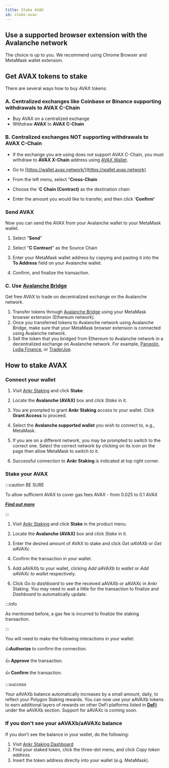 ```yaml
---
title: Stake AVAX
id: stake-avax
---
```


## Use a supported browser extension with the Avalanche network

The choice is up to you. We recommend using Chrome Browser and MetaMask wallet extension.

## Get AVAX tokens to stake

There are several ways how to buy AVAX tokens:

### A. Centralized exchanges like Coinbase or Binance supporting withdrawals to AVAX C-Chain

* Buy AVAX on a centralized exchange
* Withdraw **AVAX** to **AVAX C-Chain**

### B. Centralized exchanges NOT supporting withdrawals to AVAX C-Chain

* If the exchange you are using does not support AVAX C-Chain, you must withdraw to **AVAX X-Chain** address using [AVAX Wallet](https://wallet.avax.network).

* Go to [https://wallet.avax.network/](https://wallet.avax.network)

* From the left menu, select "**Cross-Chain**

* Choose the '**C Chain (Contract)** as the destination chain

* Enter the amount you would like to transfer, and then click '**Confirm'**

### Send AVAX

Now you can send the AVAX from your Avalanche wallet to your MetaMask wallet.

1. Select "**Send**"

2. Select "**C Contract**" as the Source Chain

3. Enter your MetaMask wallet address by copying and pasting it into the **To Address** field on your Avalanche wallet.

4. Confirm, and finalize the transaction.

### C. Use [**Avalanche Bridge**](https://bridge.avax.network/login) 

Get free AVAX to trade on decentralized exchange on the Avalanche network.

1. Transfer tokens through [Avalanche Bridge](https://bridge.avax.network/login) using your MetaMask browser extension (Ethereum network).
2. Once you transferred tokens to Avalanche network using Avalanche Bridge, make sure that your MetaMask browser extension is connected using Avalanche network.
3. Sell the token that you bridged from Ethereum to Avalanche network in a decentralized exchange on Avalanche network. For example, [Pangolin](https://pangolin.exchange), [Lydia Finance](https://www.lydia.finance), or [TraderJoe](https://www.traderjoexyz.com/).

## How to stake AVAX

### Connect your wallet

1. Visit [Ankr Staking](https://www.ankr.com/staking/) and click **Stake**.

2. Locate the **Avalanche (AVAX)** box and click *Stake* in it.

3. You are prompted to grant **Ankr Staking** access to your wallet. Click **Grant Access** to proceed.

4. Select the **Avalanche supported wallet** you wish to connect to, e.g., MetaMask.

5. If you are on a different network, you may be prompted to switch to the correct one. Select the correct network by clicking on its icon on the page then allow MetaMask to switch to it.

6. Successful connection to **Ankr Staking** is indicated at top right corner.

### Stake your AVAX

:::caution BE SURE

To allow sufficient AVAX to cover gas fees AVAX - from 0.025 to 0.1 AVAX 

[_**Find out more**_](https://docs.avax.network/learn/platform-overview/transaction-fees)

:::
1. Visit [Ankr Staking](https://www.ankr.com/staking/) and click **Stake** in the product menu. 

2. Locate the **Avalanche (AVAX)** box and click *Stake* in it.

3. Enter the desired amount of AVAX to stake and click *Get aAVAXb* or *Get aAVAXc*.

4. Confirm the transaction in your wallet.

5. Add aAVAXb to your wallet, clicking *Add aAVAXb to wallet* or *Add aAVAXc to wallet* respectively.

6. Click *Go to dashboard* to see the received aAVAXb or aAVAXc in Ankr Staking. You may need to wait a little for the transaction to finalize and *Dashboard* to automatically update.

:::info

As mentioned before, a gas fee is incurred to finalize the staking transaction.

:::

You will need to make the following interactions in your wallet:

:thumbsup:**Authorize** to confirm the connection.

:thumbsup: **Approve** the transaction.

:thumbsup: **Confirm** the transaction.

:::success

Your aAVAXb balance automatically increases by a small amount, daily, to reflect your Polygon Staking rewards. You can now use your aAVAXb tokens to earn additional layers of rewards on other DeFi platforms listed in [**DeFi**](https://ankr.com/staking/defi/) under the aAVAXb section. Support for aAVAXc is coming soon.

### If you don't see your aAVAXb/aAVAXc balance

If you don't see the balance in your wallet, do the following:

1. Visit [Ankr Staking Dashboard](https://www.ankr.com/staking/dashboard) 
2. Find your staked token, click the three-dot menu, and click *Copy token address*.
3. Insert the token address directly into your wallet (e.g. MetaMask).

